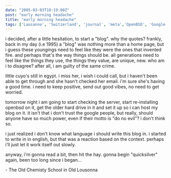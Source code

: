 ```yaml
---
date: "2005-03-03T18:19:00Z"
post: "early morning headache"
title: "early morning headache"
tags: ['Lausanne', 'Switzerland', 'journal', 'meta','OpenBSD', 'Google', 'Blogger']
---
```

i decided, after a little hesitation, to start a "blog". why the quotes? frankly, back in my day (i.e 1995) a "blog" was nothing more than a home page, but i guess these youngings need to feel like they were the ones that invented fire. and perhaps that's the way things should be. all generations need to feel like the things they use, the things they value, are unique, new. who am i to disagree? after all, i am guilty of the same crime.

little cuyo's still in egypt. i miss her, i wish i could call, but i haven't been able to get through and she hasn't checked her email. i'm sure she's having a good time. i need to keep positive, send out good vibes, no need to get worried.

tomorrow night i am going to start checking the server, start re-installing openbsd on it, get the older hard drive in it and set it up so i can host my blog on it. it isn't that i don't trust the google people, but really, should anyone have so much power, even if their motto is "do no evil"? i don't think so.

i just realized i don't know what language i should write this blog in. i started to write in in english, but that was a reaction based on the context. perhaps i'll just let it work itself out slowly.

anyway, i'm gonna read a bit, then hit the hay. gonna begin "quicksilver" again, been too long since i began...

\- The Old Chemisty School in Old Lousonna
